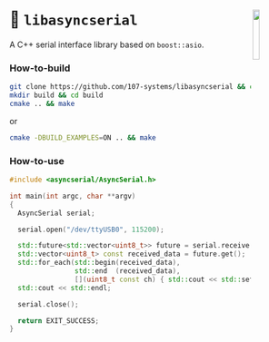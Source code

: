 <a href="https://107-systems.org/"><img align="right" src="https://raw.githubusercontent.com/107-systems/.github/main/logo/107-systems.png" width="15%"></a>
:floppy_disk: `libasyncserial`
==============================
A C++ serial interface library based on `boost::asio`.

### How-to-build
```bash
git clone https://github.com/107-systems/libasyncserial && cd libasyncserial
mkdir build && cd build
cmake .. && make
```
or
```bash
cmake -DBUILD_EXAMPLES=ON .. && make
```

### How-to-use
```C++
#include <asyncserial/AsyncSerial.h>

int main(int argc, char **argv)
{
  AsyncSerial serial;

  serial.open("/dev/ttyUSB0", 115200);

  std::future<std::vector<uint8_t>> future = serial.receive(10);
  std::vector<uint8_t> const received_data = future.get();
  std::for_each(std::begin(received_data),
                std::end  (received_data),
                [](uint8_t const ch) { std::cout << std::setw(2) << std::setfill('0') << static_cast<size_t>(ch) << " "; });
  std::cout << std::endl;

  serial.close();

  return EXIT_SUCCESS;
}
```
